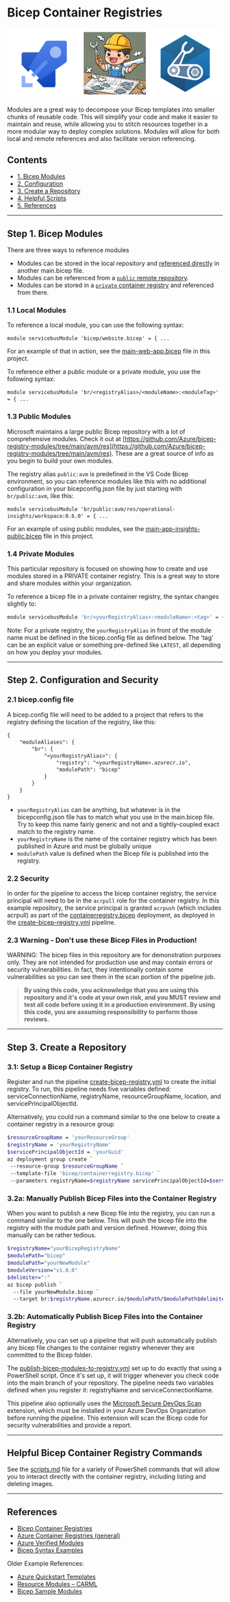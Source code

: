 # Bicep Container Registries

![hero](./img/Hero.png)

Modules are a great way to decompose your Bicep templates into smaller chunks of reusable code. This will simplify your code and make it easier to maintain and reuse, while allowing you to stitch resources together in a more modular way to deploy complex solutions. Modules will allow for both local and remote references and also facilitate version referencing.

## Contents

* [1. Bicep Modules](#step-1-bicep-modules)
* [2. Configuration](#step-2-configuration-and-security)
* [3. Create a Repository](#step-3-create-a-repository)
* [4. Helpful Scripts](#helpful-bicep-container-registry-commands)
* [5. References](#references)

---

## Step 1. Bicep Modules

There are three ways to reference modules

* Modules can be stored in the local repository and [referenced directly](#local-modules) in another main.bicep file.
* Modules can be referenced from a [`public` remote repository](#public-modules).
* Modules can be stored in a [`private` container registry](#private-modules) and referenced from there.

### 1.1 Local Modules

To reference a local module, you can use the following syntax:

``` bicep
module servicebusModule 'bicep/website.bicep' = { ...
```

For an example of that in action, see the [main-web-app.bicep](/main.bicep-Examples/local/main-web-app.bicep) file in this project.


To reference either a public module or a private module, you use the following syntax:

``` bicep
module servicebusModule 'br/<registryAlias>/<moduleName>:<moduleTag>' = { ...
```

### 1.3 Public Modules

Microsoft maintains a large public Bicep repository with a lot of comprehensive modules.  Check it out at [https://github.com/Azure/bicep-registry-modules/tree/main/avm/res](https://github.com/Azure/bicep-registry-modules/tree/main/avm/res). These are a great source of info as you begin to build your own modules.

The registry alias `public:avm` is predefined in the VS Code Bicep environment, so you can reference modules like this with no additional configuration in your bicepconfig.json file by just starting with `br/public:avm`, like this:

``` bicep
module servicebusModule 'br/public:avm/res/operational-insights/workspace:0.6.0' = { ...
```

For an example of using public modules, see the [main-app-insights-public.bicep](/main.bicep-Examples/public/main-app-insights-public.bicep) file in this project.

### 1.4 Private Modules

This particular repository is focused on showing how to create and use modules stored in a PRIVATE container registry. This is a great way to store and share modules within your organization.

To reference a bicep file in a private container registry, the syntax changes slightly to:

``` bash
module servicebusModule 'br/<yourRegistryAlias>:<moduleName>:<tag>' = {
```

Note: For a private registry, the `yourRegistryAlias` in front of the module name must be defined in the bicep.config file as defined below.  The 'tag' can be an explicit value or something pre-defined like `LATEST`, all depending on how you deploy your modules.

---

## Step 2. Configuration and Security

### 2.1 bicep.config file

A bicep.config file will need to be added to a project that refers to the registry defining the location of the registry, like this:

``` base
{
    "moduleAliases": {
        "br": {
            "<yourRegistryAlias>": {
                "registry": "<yourRegistryName>.azurecr.io",
                "modulePath": "bicep"
            }
        }
    }
}
```

* `yourRegistryAlias` can be anything, but whatever is in the bicepconfig.json file has to match what you use in the main.bicep file. Try to keep this name fairly generic and not and a tightly-coupled exact match to the registry name.
* `yourRegistryName` is the name of the container registry which has been published in Azure and must be globally unique
* `modulePath` value is defined when the Bicep file is published into the registry.

### 2.2 Security

In order for the pipeline to access the bicep container registry, the service principal will need to be in the `acrpull` role for the container registry.  In this example repository, the service principal is granted `acrpush` (which includes acrpull) as part of the [containerregistry.bicep](bicep/containerregistry.bicep) deployment, as deployed in the [create-bicep-registry.yml](./azdo/pipelines/create-bicep-container-registry.yml) pipeline.

### 2.3 Warning - Don't use these Bicep Files in Production!

WARNING: The bicep files in this repository are for demonstration purposes only.  They are not intended for production use and may contain errors or security vulnerabilities. In fact, they intentionally contain some vulnerabilities so you can see them in the scan portion of the pipeline job.

> **By using this code, you acknowledge that you are using this repository and it's code at your own risk, and you MUST review and test all code before using it in a production environment. By using this code, you are assuming responsibility to perform those reviews.**

---

## Step 3. Create a Repository

### 3.1: Setup a Bicep Container Registry

Register and run the pipeline [create-bicep-registry.yml](./azdo/pipelines/create-bicep-container-registry.yml) to create the initial registry. To run, this pipeline needs five variables defined: serviceConnectionName, registryName, resourceGroupName, location, and servicePrincipalObjectId.

Alternatively, you could run a command similar to the one below to create a container registry in a resource group

``` bash
$resourceGroupName = 'yourResourceGroup'
$registryName = 'yourRegistryName'
$servicePrincipalObjectId = 'yourGuid'
az deployment group create `
 --resource-group $resourceGroupName `
 --template-file 'bicep/containerregistry.bicep' `
 --parameters registryName=$registryName servicePrincipalObjectId=$servicePrincipalObjectId

```

### 3.2a: Manually Publish Bicep Files into the Container Registry

When you want to publish a new Bicep file into the registry, you can run a command similar to the one below. This will push the bicep file into the registry with the module path and version defined. However, doing this manually can be rather tedious.

``` bash
$registryName="yourBicepRegistryName"
$modulePath="bicep"
$modulePath="yourNewModule"
$moduleVersion="v1.0.0"
$delimiter=":"
az bicep publish `
  --file yourNewModule.bicep `
  --target br:$registryName.azurecr.io/$modulePath/$modulePath$delimiter$moduleVersion

```

### 3.2b: Automatically Publish Bicep Files into the Container Registry

Alternatively, you can set up a pipeline that will push automatically publish any bicep file changes to the container registry whenever they are committed to the Bicep folder.

The [publish-bicep-modules-to-registry.yml](./azdo/pipelines/publish-bicep-modules-to-registry.yml) set up to do exactly that using a PowerShell script. Once it's set up, it will trigger whenever you check code into the main branch of your repository. The pipeline needs two variables defined when you register it: registryName and serviceConnectionName.

This pipeline also optionally uses the [Microsoft Secure DevOps Scan](https://marketplace.visualstudio.com/items?itemName=ms-securitydevops.microsoft-security-devops-azdevops) extension, which must be installed in your Azure DevOps Organization before running the pipeline. This extension will scan the Bicep code for security vulnerabilities and provide a report.

---

## Helpful Bicep Container Registry Commands

See the [scripts.md](scripts.md) file for a variety of PowerShell commands that will allow you to interact directly with the container registry, including listing and deleting images.

---

## References

* [Bicep Container Registries](https://learn.microsoft.com/en-us/azure/azure-resource-manager/bicep/private-module-registry)
* [Azure Container Registries (general)](https://learn.microsoft.com/en-us/azure/container-registry/)
* [Azure Verified Modules](https://github.com/Azure/bicep-registry-modules/tree/main/avm/res)
* [Bicep Syntax Examples](https://github.com/azure/azure-docs-bicep-samples)

Older Example References:

* [Azure Quickstart Templates](https://aka.ms/azqst)
* [Resource Modules – CARML](https://github.com/azure/resourceModules)
* [Bicep Sample Modules](https://github.com/Azure/azure-quickstart-templates/tree/master/demos)
